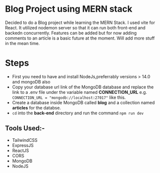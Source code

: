 # Blog Project using MERN stack
Decided to do a Blog project while learning the MERN Stack. I used vite for React. It utilized nodemon server so that it can run both front-end and backedn concurrently. Features can be added but for now adding comments to an article is a basic future at the moment. Will add more stuff in the mean time.

# Steps
- First you need to have and install NodeJs,preferrably versions > 14.0 and mongoDB also
- Copy your database url link of the MongoDB database and replace the link to a .env file under the variable named **CONNECTION_URL** e.g. `CONNECTION_URL = "mongodb://localhost:27017"` like this.
- Create a database inside MongoDB called **blog** and a collection named **articles** for the databse.
- `cd` into the **back-end** directory and run the command `npm run dev`   

## Tools Used:-
- TailwindCSS
- ExpressJS
- ReactJS
- CORS
- MongoDB
- NodeJS